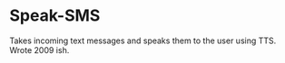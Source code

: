 Speak-SMS
=========
Takes incoming text messages and speaks them to the user using TTS.   Wrote 2009 ish. 
